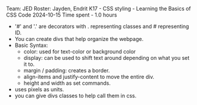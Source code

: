 Team: JED
Roster: Jayden, Endrit
K17 - CSS styling - Learning the Basics of CSS Code
2024-10-15
Time spent - 1.0 hours

- '#' and '.' are decorators with . representing classes and # representing ID.
- You can create divs that help organize the webpage.
- Basic Syntax:
  - color: used for text-color or background color
  - display: can be used to shift text around depending on what you set it to.
  - margin / padding: creates a border.
  - align-items and justify-content to move the entire div.
  - height and width as set commands.
- uses pixels as units.
- you can give divs classes to help call them in css.
